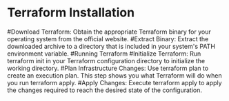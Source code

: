 
# Terraform Installation

#Download Terraform:
Obtain the appropriate Terraform binary for your operating system from the official website.
#Extract Binary: 
Extract the downloaded archive to a directory that is included in your system's PATH environment variable.
#Running Terraform
#Initialize Terraform: 
Run terraform init in your Terraform configuration directory to initialize the working directory.
#Plan Infrastructure Changes:
Use terraform plan to create an execution plan. This step shows you what Terraform will do when you run terraform apply.
#Apply Changes:
Execute terraform apply to apply the changes required to reach the desired state of the configuration.

